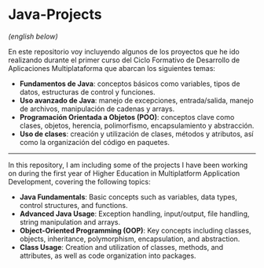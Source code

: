 # Java-Projects


*(english below)*

En este repositorio voy incluyendo algunos de los proyectos que he ido realizando durante el primer curso del Ciclo Formativo de Desarrollo de Aplicaciones Multiplataforma que abarcan los siguientes temas:

- **Fundamentos de Java**: conceptos básicos como variables, tipos de datos, estructuras de control y funciones.
- **Uso avanzado de Java**: manejo de excepciones, entrada/salida, manejo de archivos, manipulación de cadenas y arrays.
- **Programación Orientada a Objetos (POO)**: conceptos clave como clases, objetos, herencia, polimorfismo, encapsulamiento y abstracción.
- **Uso de clases**: creación y utilización de clases, métodos y atributos, así como la organización del código en paquetes.

-----------------------------------------------------------------------------------------------------------------------------------------------------------------------------------------------------------------

In this repository, I am including some of the projects I have been working on during the first year of Higher Education in Multiplatform Application Development, covering the following topics:

- **Java Fundamentals**: Basic concepts such as variables, data types, control structures, and functions.
- **Advanced Java Usage**: Exception handling, input/output, file handling, string manipulation and arrays.
- **Object-Oriented Programming (OOP)**: Key concepts including classes, objects, inheritance, polymorphism, encapsulation, and abstraction.
- **Class Usage**: Creation and utilization of classes, methods, and attributes, as well as code organization into packages.
